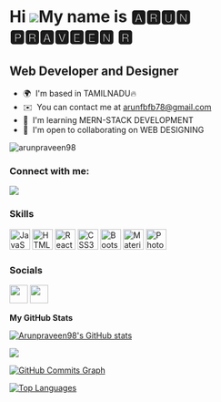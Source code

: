 Hi ![](https://user-images.githubusercontent.com/18350557/176309783-0785949b-9127-417c-8b55-ab5a4333674e.gif)My name is 🅰🆁🆄🅽 🅿🆁🅰🆅🅴🅴🅽 🆁
========================================================================================================================================

Web Developer and Designer
--------------------------

* 🌍  I'm based in TAMILNADU🔥
* ✉️  You can contact me at [arunfbfb78@gmail.com](mailto:arunfbfb78@gmail.com)
* 🧠  I'm learning MERN-STACK DEVELOPMENT
* 🤝  I'm open to collaborating on WEB DESIGNING


<p align="left"> <img src="https://komarev.com/ghpvc/?username=arunpraveen98&label=Profile%20views&color=0e75b6&style=flat" alt="arunpraveen98" /> </p>

<h3 align="left">Connect with me:</h3>
<p align="left">
</p>
<a href="https://www.github.com/Arunpraveen98" target="_blank" rel="noreferrer"><img
src="https://img.shields.io/github/followers/Arunpraveen98?logo=github&style=for-the-badge&color=22c55e&labelColor=000000" /></a>

### Skills


<p align="left">
<a href="https://developer.mozilla.org/en-US/docs/Web/JavaScript" target="_blank" rel="noreferrer"><img src="https://raw.githubusercontent.com/danielcranney/readme-generator/main/public/icons/skills/javascript-colored.svg" width="36" height="36" alt="JavaScript" /></a>
<a href="https://developer.mozilla.org/en-US/docs/Glossary/HTML5" target="_blank" rel="noreferrer"><img src="https://raw.githubusercontent.com/danielcranney/readme-generator/main/public/icons/skills/html5-colored.svg" width="36" height="36" alt="HTML5" /></a>
<a href="https://reactjs.org/" target="_blank" rel="noreferrer"><img src="https://raw.githubusercontent.com/danielcranney/readme-generator/main/public/icons/skills/react-colored.svg" width="36" height="36" alt="React" /></a>
<a href="https://www.w3.org/TR/CSS/#css" target="_blank" rel="noreferrer"><img src="https://raw.githubusercontent.com/danielcranney/readme-generator/main/public/icons/skills/css3-colored.svg" width="36" height="36" alt="CSS3" /></a>
<a href="https://getbootstrap.com/" target="_blank" rel="noreferrer"><img src="https://raw.githubusercontent.com/danielcranney/readme-generator/main/public/icons/skills/bootstrap-colored.svg" width="36" height="36" alt="Bootstrap" /></a>
<a href="https://mui.com/" target="_blank" rel="noreferrer"><img src="https://raw.githubusercontent.com/danielcranney/readme-generator/main/public/icons/skills/materialui-colored.svg" width="36" height="36" alt="Material UI" /></a>
<a href="https://www.adobe.com/uk/products/photoshop.html" target="_blank" rel="noreferrer"><img src="https://raw.githubusercontent.com/danielcranney/readme-generator/main/public/icons/skills/photoshop-colored.svg" width="36" height="36" alt="Photoshop" /></a>
</p>


### Socials

<p align="left"> <a href="https://www.github.com/Arunpraveen98" target="_blank" rel="noreferrer"><img src="https://raw.githubusercontent.com/danielcranney/readme-generator/main/public/icons/socials/github.svg" width="32" height="32" /></a> <a href="https://www.linkedin.com/in/arun-praveen-r-027521111" target="_blank" rel="noreferrer"><img src="https://raw.githubusercontent.com/danielcranney/readme-generator/main/public/icons/socials/linkedin.svg" width="32" height="32" /></a></p>

<b>My GitHub Stats</b>

<a href="http://www.github.com/Arunpraveen98"><img src="https://github-readme-stats.vercel.app/api?username=Arunpraveen98&show_icons=true&hide=&count_private=true&title_color=facc15&text_color=ffffff&icon_color=22c55e&bg_color=000000&hide_border=true&show_icons=true" alt="Arunpraveen98's GitHub stats" /></a>

<a href="http://www.github.com/Arunpraveen98"><img src="https://github-readme-streak-stats.herokuapp.com/?user=Arunpraveen98&stroke=ffffff&background=000000&ring=facc15&fire=facc15&currStreakNum=ffffff&currStreakLabel=facc15&sideNums=ffffff&sideLabels=ffffff&dates=ffffff&hide_border=true" /></a>

<a href="http://www.github.com/Arunpraveen98"><img src="https://github-readme-activity-graph.cyclic.app/graph?username=Arunpraveen98&bg_color=000000&color=ffffff&line=22c55e&point=ffffff&area_color=000000&area=true&hide_border=true&custom_title=GitHub%20Commits%20Graph" alt="GitHub Commits Graph" /></a>

<a href="https://github.com/Arunpraveen98" align="left"><img src="https://github-readme-stats.vercel.app/api/top-langs/?username=Arunpraveen98&langs_count=10&title_color=facc15&text_color=ffffff&icon_color=22c55e&bg_color=000000&hide_border=true&locale=en&custom_title=Top%20%Languages" alt="Top Languages" /></a>

